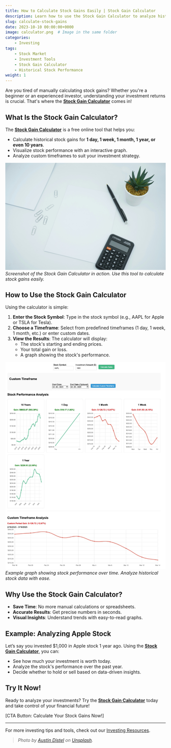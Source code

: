 ```yaml
---
title: How to Calculate Stock Gains Easily | Stock Gain Calculator
description: Learn how to use the Stock Gain Calculator to analyze historical stock performance and make smarter investment decisions. Calculate stock gains for 1 day, 1 week, 1 month, 1 year, or custom timeframes.
slug: calculate-stock-gains
date: 2023-10-10 00:00:00+0000
image: calculator.png  # Image in the same folder
categories:
    - Investing
tags:
    - Stock Market
    - Investment Tools
    - Stock Gain Calculator
    - Historical Stock Performance
weight: 1
---
```


Are you tired of manually calculating stock gains? Whether you're a beginner or an experienced investor, understanding your investment returns is crucial. That's where the **[Stock Gain Calculator](https://stockcgainscalculator.com)** comes in!

## What Is the Stock Gain Calculator?

The **[Stock Gain Calculator](https://stockcgainscalculator.com)** is a free online tool that helps you:
- Calculate historical stock gains for **1 day, 1 week, 1 month, 1 year, or even 10 years**.
- Visualize stock performance with an interactive graph.
- Analyze custom timeframes to suit your investment strategy.

![Stock Gain Calculator Screenshot](calculator.png)  
*Screenshot of the Stock Gain Calculator in action. Use this tool to calculate stock gains easily.*

## How to Use the Stock Gain Calculator

Using the calculator is simple:
1. **Enter the Stock Symbol**: Type in the stock symbol (e.g., AAPL for Apple or TSLA for Tesla).
2. **Choose a Timeframe**: Select from predefined timeframes (1 day, 1 week, 1 month, etc.) or enter custom dates.
3. **View the Results**: The calculator will display:
   - The stock's starting and ending prices.
   - Your total gain or loss.
   - A graph showing the stock's performance.

![Stock Gain Calculator Graph](graph.png)  
*Example graph showing stock performance over time. Analyze historical stock data with ease.*

## Why Use the Stock Gain Calculator?

- **Save Time**: No more manual calculations or spreadsheets.
- **Accurate Results**: Get precise numbers in seconds.
- **Visual Insights**: Understand trends with easy-to-read graphs.

## Example: Analyzing Apple Stock

Let’s say you invested $1,000 in Apple stock 1 year ago. Using the **[Stock Gain Calculator](https://stockcgainscalculator.com)**, you can:
- See how much your investment is worth today.
- Analyze the stock's performance over the past year.
- Decide whether to hold or sell based on data-driven insights.

## Try It Now!

Ready to analyze your investments? Try the **[Stock Gain Calculator](https://stockcgainscalculator.com)** today and take control of your financial future!

[CTA Button: Calculate Your Stock Gains Now!]

---

For more investing tips and tools, check out our [Investing Resources](/categories/investing).

> *Photo by [Austin Distel](https://unsplash.com/@austindistel) on [Unsplash](https://unsplash.com/).*
